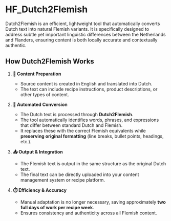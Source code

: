 # HF_Dutch2Flemish
Dutch2Flemish is an efficient, lightweight tool that automatically converts Dutch text into natural Flemish variants. It is specifically designed to address subtle yet important linguistic differences between the Netherlands and Flanders, ensuring content is both locally accurate and contextually authentic.


## How Dutch2Flemish Works

1. **📝 Content Preparation**  
   - Source content is created in English and translated into Dutch.  
   - The text can include recipe instructions, product descriptions, or other types of content.

2. **🤖 Automated Conversion**  
   - The Dutch text is processed through **Dutch2Flemish**.  
   - The tool automatically identifies words, phrases, and expressions that differ between standard Dutch and Flemish.  
   - It replaces these with the correct Flemish equivalents while **preserving original formatting** (line breaks, bullet points, headings, etc.).

3. **📤 Output & Integration**  
   - The Flemish text is output in the same structure as the original Dutch text.  
   - The final text can be directly uploaded into your content management system or recipe platform.

4. **⏱️ Efficiency & Accuracy**  
   - Manual adaptation is no longer necessary, saving approximately **two full days of work per recipe week**.  
   - Ensures consistency and authenticity across all Flemish content.
